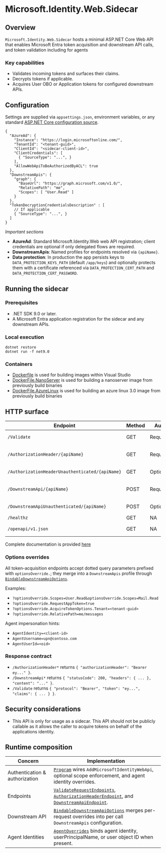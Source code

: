 # Microsoft.Identity.Web.Sidecar

## Overview

`Microsoft.Identity.Web.Sidecar` hosts a minimal ASP.NET Core Web API that
enables Microsoft Entra token acquisition and downstream API calls, and token validation including for agents

### Key capabilities

- Validates incoming tokens and surfaces their claims.
- Decrypts tokens if applicable.
- Acquires User OBO or Application tokens for configured downstream APIs.

## Configuration

Settings are supplied via `appsettings.json`, environment variables, or any standard [ASP.NET Core configuration source](https://learn.microsoft.com/aspnet/core/fundamentals/configuration/).

```jsonc
{
  "AzureAd": {
    "Instance": "https://login.microsoftonline.com/",
    "TenantId": "<tenant-guid>",
    "ClientId": "<sidecar-client-id>",
    "ClientCredentials": [
      { "SourceType": "...", }
    ],
    "AllowWebApiToBeAuthorizedByACL": true
  },
  "DownstreamApis": {
    "graph": {
      "BaseUrl": "https://graph.microsoft.com/v1.0/",
      "RelativePath": "me",
      "Scopes": [ "User.Read" ]
    }
  },
  "TokenDecryptionCredentialsDescription" : [
    // If applicable
    { "SourceType": "...", }
  ]
}
```

*Important sections*

- **AzureAd**: Standard Microsoft.Identity.Web web API registration; client credentials are optional if only delegated flows are required.
- **DownstreamApis**: Named profiles for endpoints resolved via `{apiName}`.
- **Data protection**: In production the app persists keys to `DATA_PROTECTION_KEYS_PATH` (default `/app/keys`) and optionally protects them with a certificate referenced via `DATA_PROTECTION_CERT_PATH` and `DATA_PROTECTION_CERT_PASSWORD`.

## Running the sidecar

### Prerequisites

- .NET SDK 9.0 or later.
- A Microsoft Entra application registration for the sidecar and any downstream APIs.

### Local execution

```pwsh
dotnet restore
dotnet run -f net9.0
```

### Containers

- [Dockerfile](./Dockerfile) is used for building images within Visual Studio
- [DockerFile.NanoServer](./DockerFile.NanoServer) is used for building a nanoserver image from previously build binaries
- [DockerFile.AzureLinux](./Dockerfile.AzureLinux) is used for building an azure linux 3.0 image from previously build binaries

## HTTP surface

| Endpoint                                        | Method | Auth     | Description                                                                                      |
| ----------------------------------------------- | ------ | -------- | ------------------------------------------------------------------------------------------------ |
| `/Validate`                                     | GET    | Required | Returns the raw bearer token and claims. Enforces `AzureAd:Scopes` when configured.              |
| `/AuthorizationHeader/{apiName}`                | GET    | Required | Returns an `Authorization` header for the named downstream API using the caller’s identity.      |
| `/AuthorizationHeaderUnauthenticated/{apiName}` | GET    | Optional | Uses the sidecar’s application identity to obtain a token.                                       |
| `/DownstreamApi/{apiName}`                      | POST   | Required | Invokes the downstream API profile with the caller’s identity, forwarding body and content-type. |
| `/DownstreamApiUnauthenticated/{apiName}`       | POST   | Optional | Invokes the downstream API using the sidecar’s application identity.                             |
| `/healthz`                                      | GET    | NA       | Combined liveness/readiness check.                                                               |
| `/openapi/v1.json`                              | GET    | NA       | When ASPNETCORE_ENVIRONMENT=Development                                                          |

Complete documentation is provided [here](./OpenAPI/Microsoft.Identity.Web.Sidecar.json)

### Options overrides

All token-acquisition endpoints accept dotted query parameters prefixed with `optionsOverride.`; they merge into a `DownstreamApis` profile through [`BindableDownstreamApiOptions`](Models/BindableDownstreamApiOptions.cs).

Examples:
- `?optionsOverride.Scopes=User.Read&optionsOverride.Scopes=Mail.Read`
- `?optionsOverride.RequestAppToken=true`
- `?optionsOverride.AcquireTokenOptions.Tenant=<tenant-guid>`
- `?optionsOverride.RelativePath=me/messages`

Agent impersonation hints:
- `AgentIdentity=<client-id>`
- `AgentUsername=upn@contoso.com`
- `AgentUserId=<oid>`

### Response contract

- `/AuthorizationHeader*` returns `{ "authorizationHeader": "Bearer ey..." }`.
- `/DownstreamApi*` returns `{ "statusCode": 200, "headers": { ... }, "content": "..." }`.
- `/Validate` returns `{ "protocol": "Bearer", "token": "ey...", "claims": { ... } }`.

## Security considerations

- This API is only for usage as a sidecar. This API should not be publicly callable as it
  allows the caller to acquire tokens on behalf of the applications identity.

## Runtime composition

| Concern                        | Implementation                                                                                                                                                                                                     |
| ------------------------------ | ------------------------------------------------------------------------------------------------------------------------------------------------------------------------------------------------------------------ |
| Authentication & authorization | [`Program`](Program.cs) wires `AddMicrosoftIdentityWebApi`, optional scope enforcement, and agent identity overrides.                                                                                              |
| Endpoints                      | [`ValidateRequestEndpoints`](Endpoints/ValidateRequestEndpoints.cs), [`AuthorizationHeaderEndpoint`](Endpoints/AuthorizationHeaderEndpoint.cs), and [`DownstreamApiEndpoint`](Endpoints/DownstreamApiEndpoint.cs). |
| Downstream API                 | [`BindableDownstreamApiOptions`](Models/BindableDownstreamApiOptions.cs) merges per-request overrides into per call `DownstreamApis` configuration.                                                                |
| Agent Identities               | [`AgentOverrides`](AgentOverrides.cs) binds agent identity, userPrincipalName, or user object ID when present.                                                                                                     |

